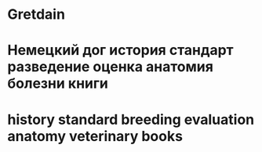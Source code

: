# Gretdain
# Немецкий дог история стандарт разведение оценка анатомия болезни книги
# history standard breeding evaluation anatomy veterinary books
